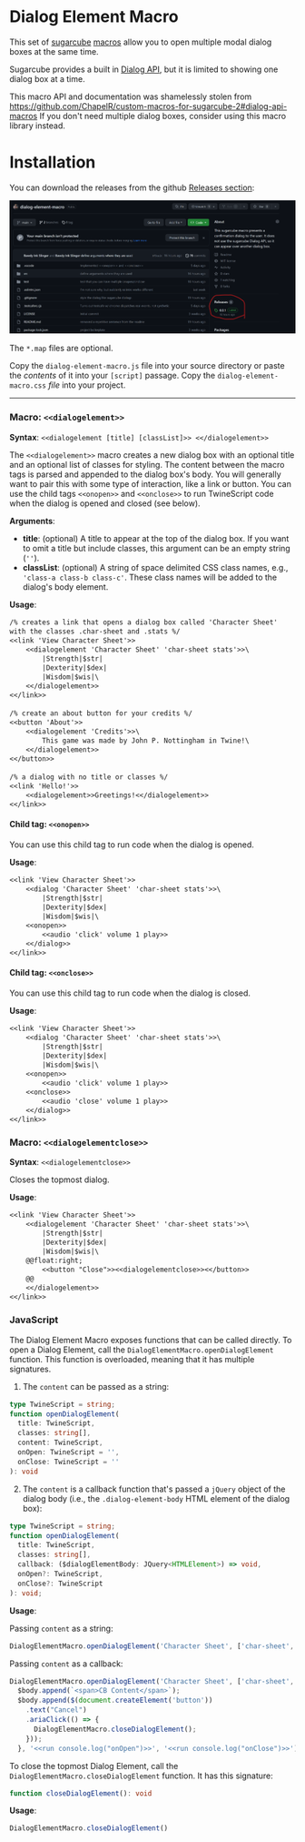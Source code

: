 # Dialog Element Macro
This set of [sugarcube](http://www.motoslave.net/sugarcube/2/docs/) [macros](http://www.motoslave.net/sugarcube/2/docs/#macro-api) allow you to open multiple modal dialog boxes at the same time.

Sugarcube provides a built in [Dialog API](http://www.motoslave.net/sugarcube/2/docs/#dialog-api), but it is limited to showing one dialog box at a time.

This macro API and documentation was shamelessly stolen from https://github.com/ChapelR/custom-macros-for-sugarcube-2#dialog-api-macros If you don't need multiple dialog boxes, consider using this macro library instead.

# Installation
You can download the releases from the github [Releases section](https://github.com/BawdyInkSlinger/dialog-element-macro/releases):

![Image of github release section](./releases.png)

The `*.map` files are optional.

Copy the `dialog-element-macro.js` file into your source directory or paste the *contents* of it into your `[script]` passage. Copy the `dialog-element-macro.css` *file* into your project.

---

### Macro: `<<dialogelement>>`

**Syntax**: `<<dialogelement [title] [classList]>> <</dialogelement>>`

The `<<dialogelement>>` macro creates a new dialog box with an optional title and an optional list of classes for styling. The content between the macro tags is parsed and appended to the dialog box's body. You will generally want to pair this with some type of interaction, like a link or button. You can use the child tags `<<onopen>>` and `<<onclose>>` to run TwineScript code when the dialog is opened and closed (see below).

**Arguments**:

* **title**: (optional) A title to appear at the top of the dialog box. If you want to omit a title but include classes, this argument can be an empty string (`''`).
* **classList**: (optional) A string of space delimited CSS class names, e.g., `'class-a class-b class-c'`. These class names will be added to the dialog's body element.

**Usage**:
```
/% creates a link that opens a dialog box called 'Character Sheet' with the classes .char-sheet and .stats %/
<<link 'View Character Sheet'>>
	<<dialogelement 'Character Sheet' 'char-sheet stats'>>\
		|Strength|$str|
		|Dexterity|$dex|
		|Wisdom|$wis|\
	<</dialogelement>>
<</link>>

/% create an about button for your credits %/
<<button 'About'>>
	<<dialogelement 'Credits'>>\
		This game was made by John P. Nottingham in Twine!\
	<</dialogelement>>
<</button>>

/% a dialog with no title or classes %/
<<link 'Hello!'>>
	<<dialogelement>>Greetings!<</dialogelement>>
<</link>>
```

#### Child tag: `<<onopen>>`

You can use this child tag to run code when the dialog is opened.

**Usage**:
```
<<link 'View Character Sheet'>>
	<<dialog 'Character Sheet' 'char-sheet stats'>>\
		|Strength|$str|
		|Dexterity|$dex|
		|Wisdom|$wis|\
	<<onopen>>
		<<audio 'click' volume 1 play>>
	<</dialog>>
<</link>>
```

#### Child tag: `<<onclose>>`

You can use this child tag to run code when the dialog is closed.

**Usage**:
```
<<link 'View Character Sheet'>>
	<<dialog 'Character Sheet' 'char-sheet stats'>>\
		|Strength|$str|
		|Dexterity|$dex|
		|Wisdom|$wis|\
	<<onopen>>
		<<audio 'click' volume 1 play>>
	<<onclose>>
		<<audio 'close' volume 1 play>>
	<</dialog>>
<</link>>
```

### Macro: `<<dialogelementclose>>`

**Syntax**: `<<dialogelementclose>>`

Closes the topmost dialog.

**Usage**:

```
<<link 'View Character Sheet'>>
	<<dialogelement 'Character Sheet' 'char-sheet stats'>>\
		|Strength|$str|
		|Dexterity|$dex|
		|Wisdom|$wis|\
	@@float:right;
		<<button "Close">><<dialogelementclose>><</button>>
    @@
	<</dialogelement>>
<</link>>
```

### JavaScript
The Dialog Element Macro exposes functions that can be called directly. To open a Dialog Element, call the `DialogElementMacro.openDialogElement` function. This function is overloaded, meaning that it has multiple signatures. 

1. The `content` can be passed as a string:

  ```ts
  type TwineScript = string;
  function openDialogElement(
    title: TwineScript,
    classes: string[],
    content: TwineScript,
    onOpen: TwineScript = '',
    onClose: TwineScript = ''
  ): void
  ```
2. The `content` is a callback function that's passed a `jQuery` object of the dialog body (i.e., the `.dialog-element-body` HTML element of the dialog box):

  ```ts
  type TwineScript = string;
  function openDialogElement(
    title: TwineScript,
    classes: string[],
    callback: ($dialogElementBody: JQuery<HTMLElement>) => void,
    onOpen?: TwineScript,
    onClose?: TwineScript
  ): void;
  ```

**Usage**:

Passing `content` as a string: 
```js
DialogElementMacro.openDialogElement('Character Sheet', ['char-sheet', 'stats'], `\\\n|Strength|$str|\n|Dexterity|$dex|\n|Wisdom|$wis|\\\n`, '<<run console.log("onOpen")>>', '<<run console.log("onClose")>>');
```

Passing `content` as a callback: 
```js
DialogElementMacro.openDialogElement('Character Sheet', ['char-sheet', 'stats'], ($body) => {
  $body.append(`<span>CB Content</span>`);
  $body.append($(document.createElement('button'))
    .text("Cancel")
    .ariaClick(() => {
      DialogElementMacro.closeDialogElement();
    }));
  }, '<<run console.log("onOpen")>>', '<<run console.log("onClose")>>');
```

To close the topmost Dialog Element, call the `DialogElementMacro.closeDialogElement` function. It has this signature:

```ts
function closeDialogElement(): void
```

**Usage**:

```js
DialogElementMacro.closeDialogElement()
```